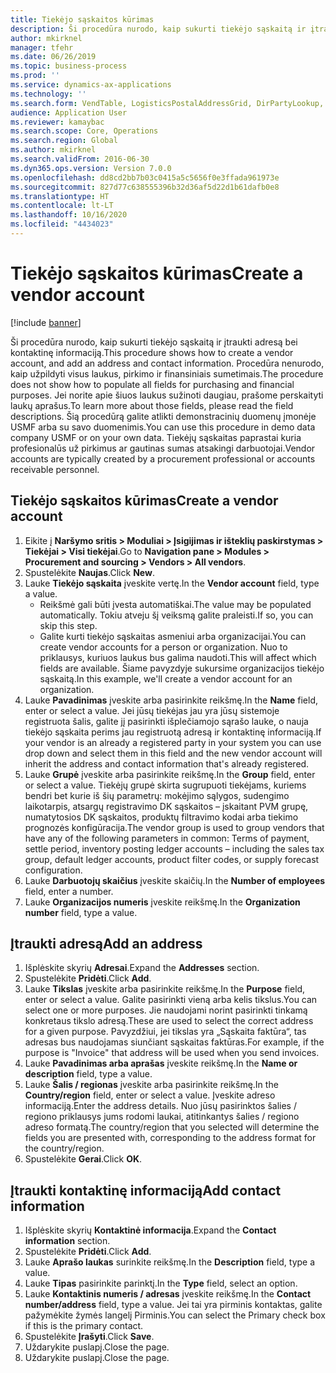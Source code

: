 ```yaml
---
title: Tiekėjo sąskaitos kūrimas
description: Ši procedūra nurodo, kaip sukurti tiekėjo sąskaitą ir įtraukti adresą bei kontaktinę informaciją.
author: mkirknel
manager: tfehr
ms.date: 06/26/2019
ms.topic: business-process
ms.prod: ''
ms.service: dynamics-ax-applications
ms.technology: ''
ms.search.form: VendTable, LogisticsPostalAddressGrid, DirPartyLookup, LogisticsPostalAddress, SysLookupMultiSelectGrid, WHSFilterGenerallyAvail
audience: Application User
ms.reviewer: kamaybac
ms.search.scope: Core, Operations
ms.search.region: Global
ms.author: mkirknel
ms.search.validFrom: 2016-06-30
ms.dyn365.ops.version: Version 7.0.0
ms.openlocfilehash: dd8cd2bb7b03c0415a5c5656f0e3ffada961973e
ms.sourcegitcommit: 827d77c638555396b32d36af5d22d1b61dafb0e8
ms.translationtype: HT
ms.contentlocale: lt-LT
ms.lasthandoff: 10/16/2020
ms.locfileid: "4434023"
---
```

# <a name="create-a-vendor-account"></a><span data-ttu-id="565c3-103">Tiekėjo sąskaitos kūrimas</span><span class="sxs-lookup"><span data-stu-id="565c3-103">Create a vendor account</span></span>

[!include [banner](../../includes/banner.md)]

<span data-ttu-id="565c3-104">Ši procedūra nurodo, kaip sukurti tiekėjo sąskaitą ir įtraukti adresą bei kontaktinę informaciją.</span><span class="sxs-lookup"><span data-stu-id="565c3-104">This procedure shows how to create a vendor account, and add an address and contact information.</span></span> <span data-ttu-id="565c3-105">Procedūra nenurodo, kaip užpildyti visus laukus, pirkimo ir finansiniais sumetimais.</span><span class="sxs-lookup"><span data-stu-id="565c3-105">The procedure does not show how to populate all fields for purchasing and financial purposes.</span></span> <span data-ttu-id="565c3-106">Jei norite apie šiuos laukus sužinoti daugiau, prašome perskaityti laukų aprašus.</span><span class="sxs-lookup"><span data-stu-id="565c3-106">To learn more about those fields, please read the field descriptions.</span></span> <span data-ttu-id="565c3-107">Šią procedūrą galite atlikti demonstracinių duomenų įmonėje USMF arba su savo duomenimis.</span><span class="sxs-lookup"><span data-stu-id="565c3-107">You can use this procedure in demo data company USMF or on your own data.</span></span> <span data-ttu-id="565c3-108">Tiekėjų sąskaitas paprastai kuria profesionalūs už pirkimus ar gautinas sumas atsakingi darbuotojai.</span><span class="sxs-lookup"><span data-stu-id="565c3-108">Vendor accounts are typically created by a procurement professional or accounts receivable personnel.</span></span>


## <a name="create-a-vendor-account"></a><span data-ttu-id="565c3-109">Tiekėjo sąskaitos kūrimas</span><span class="sxs-lookup"><span data-stu-id="565c3-109">Create a vendor account</span></span>
1. <span data-ttu-id="565c3-110">Eikite į **Naršymo sritis > Moduliai > Įsigijimas ir išteklių paskirstymas > Tiekėjai > Visi tiekėjai**.</span><span class="sxs-lookup"><span data-stu-id="565c3-110">Go to **Navigation pane > Modules > Procurement and sourcing > Vendors > All vendors**.</span></span>
2. <span data-ttu-id="565c3-111">Spustelėkite **Naujas**.</span><span class="sxs-lookup"><span data-stu-id="565c3-111">Click **New**.</span></span>
3. <span data-ttu-id="565c3-112">Lauke **Tiekėjo sąskaita** įveskite vertę.</span><span class="sxs-lookup"><span data-stu-id="565c3-112">In the **Vendor account** field, type a value.</span></span>
    - <span data-ttu-id="565c3-113">Reikšmė gali būti įvesta automatiškai.</span><span class="sxs-lookup"><span data-stu-id="565c3-113">The value may be populated automatically.</span></span> <span data-ttu-id="565c3-114">Tokiu atveju šį veiksmą galite praleisti.</span><span class="sxs-lookup"><span data-stu-id="565c3-114">If so, you can skip this step.</span></span>  
    - <span data-ttu-id="565c3-115">Galite kurti tiekėjo sąskaitas asmeniui arba organizacijai.</span><span class="sxs-lookup"><span data-stu-id="565c3-115">You can create vendor accounts for a person or organization.</span></span> <span data-ttu-id="565c3-116">Nuo to priklausys, kuriuos laukus bus galima naudoti.</span><span class="sxs-lookup"><span data-stu-id="565c3-116">This will affect which fields are available.</span></span> <span data-ttu-id="565c3-117">Šiame pavyzdyje sukursime organizacijos tiekėjo sąskaitą.</span><span class="sxs-lookup"><span data-stu-id="565c3-117">In this example, we'll create a vendor account for an organization.</span></span>   
4. <span data-ttu-id="565c3-118">Lauke **Pavadinimas** įveskite arba pasirinkite reikšmę.</span><span class="sxs-lookup"><span data-stu-id="565c3-118">In the **Name** field, enter or select a value.</span></span> <span data-ttu-id="565c3-119">Jei jūsų tiekėjas jau yra jūsų sistemoje registruota šalis, galite jį pasirinkti išplečiamojo sąrašo lauke, o nauja tiekėjo sąskaita perims jau registruotą adresą ir kontaktinę informaciją.</span><span class="sxs-lookup"><span data-stu-id="565c3-119">If your vendor is an already a registered party in your system you can use drop down and select them in this field and the new vendor account will inherit the address and contact information that's already registered.</span></span>
5. <span data-ttu-id="565c3-120">Lauke **Grupė** įveskite arba pasirinkite reikšmę.</span><span class="sxs-lookup"><span data-stu-id="565c3-120">In the **Group** field, enter or select a value.</span></span> <span data-ttu-id="565c3-121">Tiekėjų grupė skirta sugrupuoti tiekėjams, kuriems bendri bet kurie iš šių parametrų: mokėjimo sąlygos, sudengimo laikotarpis, atsargų registravimo DK sąskaitos – įskaitant PVM grupę, numatytosios DK sąskaitos, produktų filtravimo kodai arba tiekimo prognozės konfigūracija.</span><span class="sxs-lookup"><span data-stu-id="565c3-121">The vendor group is used to group vendors that have any of the following parameters in common: Terms of payment, settle period, inventory posting ledger accounts – including the sales tax group, default ledger accounts, product filter codes, or supply forecast configuration.</span></span>
6. <span data-ttu-id="565c3-122">Lauke **Darbuotojų skaičius** įveskite skaičių.</span><span class="sxs-lookup"><span data-stu-id="565c3-122">In the **Number of employees** field, enter a number.</span></span>
7. <span data-ttu-id="565c3-123">Lauke **Organizacijos numeris** įveskite reikšmę.</span><span class="sxs-lookup"><span data-stu-id="565c3-123">In the **Organization number** field, type a value.</span></span>

## <a name="add-an-address"></a><span data-ttu-id="565c3-124">Įtraukti adresą</span><span class="sxs-lookup"><span data-stu-id="565c3-124">Add an address</span></span>
1. <span data-ttu-id="565c3-125">Išplėskite skyrių **Adresai**.</span><span class="sxs-lookup"><span data-stu-id="565c3-125">Expand the **Addresses** section.</span></span>
2. <span data-ttu-id="565c3-126">Spustelėkite **Pridėti**.</span><span class="sxs-lookup"><span data-stu-id="565c3-126">Click **Add**.</span></span>
3. <span data-ttu-id="565c3-127">Lauke **Tikslas** įveskite arba pasirinkite reikšmę.</span><span class="sxs-lookup"><span data-stu-id="565c3-127">In the **Purpose** field, enter or select a value.</span></span> <span data-ttu-id="565c3-128">Galite pasirinkti vieną arba kelis tikslus.</span><span class="sxs-lookup"><span data-stu-id="565c3-128">You can select one or more purposes.</span></span> <span data-ttu-id="565c3-129">Jie naudojami norint pasirinkti tinkamą konkretaus tikslo adresą.</span><span class="sxs-lookup"><span data-stu-id="565c3-129">These are used to select the correct address for a given purpose.</span></span> <span data-ttu-id="565c3-130">Pavyzdžiui, jei tikslas yra „Sąskaita faktūra“, tas adresas bus naudojamas siunčiant sąskaitas faktūras.</span><span class="sxs-lookup"><span data-stu-id="565c3-130">For example, if the purpose is "Invoice" that address will be used when you send invoices.</span></span>
4. <span data-ttu-id="565c3-131">Lauke **Pavadinimas arba aprašas** įveskite reikšmę.</span><span class="sxs-lookup"><span data-stu-id="565c3-131">In the **Name or description** field, type a value.</span></span>
5. <span data-ttu-id="565c3-132">Lauke **Šalis / regionas** įveskite arba pasirinkite reikšmę.</span><span class="sxs-lookup"><span data-stu-id="565c3-132">In the **Country/region** field, enter or select a value.</span></span> <span data-ttu-id="565c3-133">Įveskite adreso informaciją.</span><span class="sxs-lookup"><span data-stu-id="565c3-133">Enter the address details.</span></span> <span data-ttu-id="565c3-134">Nuo jūsų pasirinktos šalies / regiono priklausys jums rodomi laukai, atitinkantys šalies / regiono adreso formatą.</span><span class="sxs-lookup"><span data-stu-id="565c3-134">The country/region that you selected will determine the fields you are presented with, corresponding to the address format for the country/region.</span></span> 
6. <span data-ttu-id="565c3-135">Spustelėkite **Gerai**.</span><span class="sxs-lookup"><span data-stu-id="565c3-135">Click **OK**.</span></span>

## <a name="add-contact-information"></a><span data-ttu-id="565c3-136">Įtraukti kontaktinę informaciją</span><span class="sxs-lookup"><span data-stu-id="565c3-136">Add contact information</span></span>
1. <span data-ttu-id="565c3-137">Išplėskite skyrių **Kontaktinė informacija**.</span><span class="sxs-lookup"><span data-stu-id="565c3-137">Expand the **Contact information** section.</span></span>
2. <span data-ttu-id="565c3-138">Spustelėkite **Pridėti**.</span><span class="sxs-lookup"><span data-stu-id="565c3-138">Click **Add**.</span></span>
3. <span data-ttu-id="565c3-139">Lauke **Aprašo laukas** surinkite reikšmę.</span><span class="sxs-lookup"><span data-stu-id="565c3-139">In the **Description** field, type a value.</span></span>
4. <span data-ttu-id="565c3-140">Lauke **Tipas** pasirinkite parinktį.</span><span class="sxs-lookup"><span data-stu-id="565c3-140">In the **Type** field, select an option.</span></span>
5. <span data-ttu-id="565c3-141">Lauke **Kontaktinis numeris / adresas** įveskite reikšmę.</span><span class="sxs-lookup"><span data-stu-id="565c3-141">In the **Contact number/address** field, type a value.</span></span> <span data-ttu-id="565c3-142">Jei tai yra pirminis kontaktas, galite pažymėkite žymės langelį Pirminis.</span><span class="sxs-lookup"><span data-stu-id="565c3-142">You can select the Primary check box if this is the primary contact.</span></span>  
6. <span data-ttu-id="565c3-143">Spustelėkite **Įrašyti**.</span><span class="sxs-lookup"><span data-stu-id="565c3-143">Click **Save**.</span></span>
7. <span data-ttu-id="565c3-144">Uždarykite puslapį.</span><span class="sxs-lookup"><span data-stu-id="565c3-144">Close the page.</span></span>
8. <span data-ttu-id="565c3-145">Uždarykite puslapį.</span><span class="sxs-lookup"><span data-stu-id="565c3-145">Close the page.</span></span>

